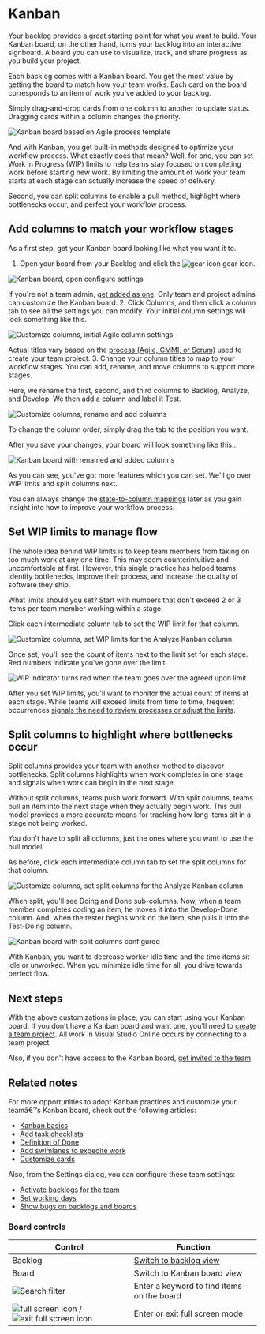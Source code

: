 <properties
	pageTitle="Kanban"
  description="Kanban"
  services="visual-studio-online"
  documentationCenter = ""
  authors="terryaustin"
  manager="terryaustin"
  editor="terryaustin" /> 

# Kanban


Your backlog provides a great starting point for what you want to build. 
Your Kanban board, on the other hand, turns your backlog into an interactive signboard. 
A board you can use to visualize, track, and share progress as you build your project.



Each backlog comes with a Kanban board. You get the most value by getting the board to match 
how your team works. Each card on the board corresponds to an item of work you've added to your backlog.



Simply drag-and-drop cards from one column to another to update status. 
Dragging cards within a column changes the priority.



![Kanban board based on Agile process template](./media/work-from-the-kanban-board-vs/ALM_KB_IntroChart_Agile.png)



And with Kanban, you get built-in methods designed to optimize your workflow process. 
What exactly does that mean? 
Well, for one, you can set Work in Progress (WIP) limits to help teams stay focused 
on completing work before starting new work. By limiting the amount of work your team 
starts at each stage can actually increase the speed of delivery.



Second, you can split columns to enable a pull method, highlight where bottlenecks occur, 
and perfect your workflow process.


## Add columns to match your workflow stages


As a first step, get your Kanban board looking like what you want it to.


1. Open your board from your Backlog and click the ![gear icon](./media/work-from-the-kanban-board-vs/gear_icon.png) gear icon.



![Kanban board, open configure settings](./media/work-from-the-kanban-board-vs/vso-open-configure-settings.png)



If you're not a team admin, [get added as one](https://msdn.microsoft.com/Library/vs/alm/work/scale/manage-team-assets#Addanaccountasateamadministrator). 
Only team and project admins can customize the Kanban board.
2. Click Columns, and then click a column tab to see all the settings you can modify. Your initial column settings will look something like this.



![Customize columns, initial Agile column settings](./media/work-from-the-kanban-board-vs/vso-column-settings-active-agile.png)



Actual titles vary based on the [process (Agile, CMMI, or Scrum)](https://msdn.microsoft.com/library/vs/alm/work/guidance/choose-process) used to create your team project.
3. Change your column titles to map to your workflow stages. You can add, rename, and move columns to support more stages.



Here, we rename the first, second, and third columns to Backlog, Analyze, and Develop. 
We then add a column and label it Test.



![Customize columns, rename and add columns](./media/work-from-the-kanban-board-vs/vso-column-settings-add-rename-columns.png)



To change the column order, simply drag the tab to the position you want.



After you save your changes, your board will look something like this...



![Kanban board with renamed and added columns](./media/work-from-the-kanban-board-vs/KB-customize-board-columns.png)



As you can see, you've got more features which you can set. 
We'll go over WIP limits and split columns next.



You can always change the [state-to-column mappings](https://msdn.microsoft.com/Library/vs/alm/work/kanban/add-columns) 
later as you gain insight into how to improve your workflow process.

## Set WIP limits to manage flow


The whole idea behind WIP limits is to keep team members from taking on too much work at any one time. 
This may seem counterintuitive and uncomfortable at first. However, this single practice has helped 
teams identify bottlenecks, improve their process, and increase the quality of software they ship.



What limits should you set?  Start with numbers that don't exceed 2 or 3 items per team member working within a stage.



Click each intermediate column tab to set the WIP limit for that column.



![Customize columns, set WIP limits for the Analyze Kanban column](./media/work-from-the-kanban-board-vs/vso-column-settings-wip-analyze.png)



Once set, you'll see the count of items next to the limit set for each stage. 
Red numbers indicate you've gone over the limit.



![WIP indicator turns red when the team goes over the agreed upon limit](./media/work-from-the-kanban-board-vs/vso-wip-limit-set.png)



After you set WIP limits, you'll want to monitor the actual count of items at each stage. 
While teams will exceed limits from time to time, frequent occurrences [signals the need to 
review processes or adjust the limits](https://msdn.microsoft.com/Library/vs/alm/Work/kanban/wip-limits).


## Split columns to highlight where bottlenecks occur


Split columns provides your team with another method to discover bottlenecks. 
Split columns highlights when work completes in one stage and signals when work can begin in the next stage.



Without split columns, teams push work forward. With split columns, 
teams pull an item into the next stage when they actually begin work. 
This pull model provides a more accurate means for tracking how long items sit in a stage not being worked.



You don't have to split all columns, just the ones where you want to use the pull model.



As before, click each intermediate column tab to set the split columns for that column.



![Customize columns, set split columns for the Analyze Kanban column](./media/work-from-the-kanban-board-vs/vso-kanban-split-columns-settings-analyze.png)



When split, you'll see Doing and Done sub-columns. 
Now, when a team member completes coding an item, he moves it into the Develop-Done column. 
And, when the tester begins work on the item, she pulls it into the Test-Doing column.



![Kanban board with split columns configured](./media/work-from-the-kanban-board-vs/vso-kanban-split-columns-board-update.png)



With Kanban, you want to decrease worker idle time and the time items sit idle or unworked. 
When you minimize idle time for all, you drive towards perfect flow.


## Next steps


With the above customizations in place, you can start using your Kanban board. 
If you don't have a Kanban board and want one, you'll need to [create a team project](../../setup/connect-to-visual-studio-online.md). 
All work in Visual Studio Online occurs by connecting to a team project.



Also, if you don't have access to the Kanban board, [get invited to the team](../../setup/add-team-members-vs.md).


## Related notes


For more opportunities to adopt Kanban practices and customize your teamâ€™s Kanban board, check out the following articles:


- [Kanban basics](https://msdn.microsoft.com/Library/vs/alm/work/kanban/kanban-basics)
- [Add task checklists](https://msdn.microsoft.com/Library/vs/alm/work/kanban/add-task-checklists)
- [Definition of Done](https://msdn.microsoft.com/Library/vs/alm/work/kanban/definition-of-done)
- [Add swimlanes to expedite work](https://msdn.microsoft.com/Library/vs/alm/work/kanban/expedite-work)
- [Customize cards](https://msdn.microsoft.com/Library/vs/alm/work/customize/customize-cards)


Also, from the Settings dialog, you can configure these team settings:


- [Activate backlogs for the team](https://msdn.microsoft.com/en-us/Library/vs/alm/Work/backlogs/organize-backlog#activate-backlogs)
- [Set working days](https://msdn.microsoft.com/en-us/Library/vs/alm/Work/scale/capacity-planning#team_settings)
- [Show bugs on backlogs and boards](https://msdn.microsoft.com/Library/vs/alm/work/customize/show-bugs-on-backlog)

### Board controls


| Control | Function |
| --- | --- |
| Backlog | [Switch to backlog view](../create-your-backlog-vs.md) |
| Board | Switch to Kanban board view |
| ![Search filter](./media/work-from-the-kanban-board-vs/search_filter_icon.png) | Enter a keyword to find items on the board |
| ![full screen icon](./media/work-from-the-kanban-board-vs/fullscreen_icon.png) / ![exit full screen icon](./media/work-from-the-kanban-board-vs/exitfullscreen_icon.png) | Enter or exit full screen mode |

